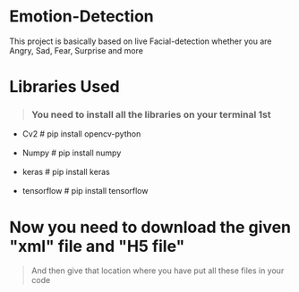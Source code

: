 # Emotion-Detection

This project is basically based on live Facial-detection whether you are Angry, Sad, Fear, Surprise and more <br />

# Libraries Used 
> ### You need to install all the libraries on your terminal 1st <br />
* Cv2                   # pip install opencv-python <br /> <br />
* Numpy                 # pip install numpy <br /> <br />
* keras                 # pip install keras <br /> <br />
* tensorflow            # pip install tensorflow <br /> 

# Now you need to download the given "xml" file and "H5 file"

> And then give that location where you have put all these files in your code 

